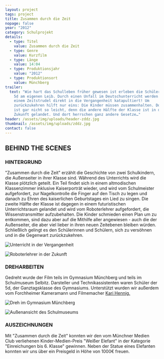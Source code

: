 ```yaml
---
layout: project
tags: project
title: Zusammen durch die Zeit
nopage: false
year: "2012"
category: Schulprojekt
details:
  - type: Titel
    value: Zusammen durch die Zeit
  - type: Genre
    value: Kurzfilm
  - type: Länge
    value: 14:04
  - type: Produktionsjahr
    value: "2012"
  - type: Produktionsort
    value: Münchberg
trailer:
  text: "Wie hart das Schulleben früher gewesen ist erleben die Schüler der Klasse
    5d am eigenen Leib. Durch einen Unfall im Deutschunterricht werden sie von
    einem Zeitstrudel direkt in die Vergangenheit katapultiert! Um
    zurückzukehren hilft nur eins: Die Kinder müssen zusammenhalten. Doch das
    ist gar nicht so leicht, denn die andere Hälfte der Klasse ist in der
    Zukunft gelandet. Und dort herrschen ganz andere Gesetze…"
header: /assets/img/uploads/header-zddz.jpg
thumbnail: /assets/img/uploads/zddz.jpg
contact: false
---
```

## BEHIND THE SCENES

### HINTERGRUND

"Zusammen durch die Zeit" erzählt die Geschichte von zwei Schulkindern, die Außenseiter in ihrer Klasse sind. Während des Unterrichts wird die Klasse plötzlich geteilt. Ein Teil findet sich in einem altmodischen Klassenzimmer inklusive Kaiserporträt wieder, und wird vom Schulmeister aufgefordert, zur Nagelkontrolle die Finger auf den Tisch zu legen und danach zu Ehren des kaiserlichen Geburtstages ein Lied zu singen. Die zweite Hälfte der Klasse ist dagegen in einem futuristischen Unterrichtsraum gelandet und wird vom Roboterlehrer aufgefordert, die Wissenstransmitter aufzubehalten. Die Kinder schmieden einen Plan um zu entkommen, sind dazu aber auf die Mithilfe aller angewiesen - auch die der Außenseiter, die aber viel lieber in ihren neuen Zeitebenen bleiben würden. Schließlich gelingt es den Schülerinnen und Schülern, sich zu versöhnen und in die Gegenwart zurückzukehren.

![Unterricht in der Vergangenheit](/assets/img/uploads/zddz1.jpg "Unterricht in der Vergangenheit")

![Roboterlehrer in der Zukunft](/assets/img/uploads/zddz2.jpg "Roboterlehrer in der Zukunft")

### DREHARBEITEN

Gedreht wurde der Film teils im Gymnasium Münchberg und teils im Schulmuseum Selbitz. Darsteller und Technikassistenten waren Schüler der 5d, der Ganztagsklasse des Gymnasiums. Unterstützt wurden wir außerdem vom Forchheimer Kameramann und Filmemacher [Kari Hennig.](https://arbeitskreis.video/portrait/kari)

![Dreh im Gymnasium Münchberg](/assets/img/uploads/zddz3.jpg "Dreh im Gymnasium Münchberg")

![Außenansicht des Schulmuseums](/assets/img/uploads/zddz4.jpg "Außenansicht des Schulmuseums")

### AUSZEICHNUNGEN

Mit "Zusammen durch die Zeit" konnten wir den vom Münchner Medien Club verliehenen Kinder-Medien-Preis "Weißer Elefant" in der Kategorie "Einreichungen bis 6. Klasse" gewinnen. Neben der Statue eines Elefanten konnten wir uns über ein Preisgeld in Höhe von 1000€ freuen.